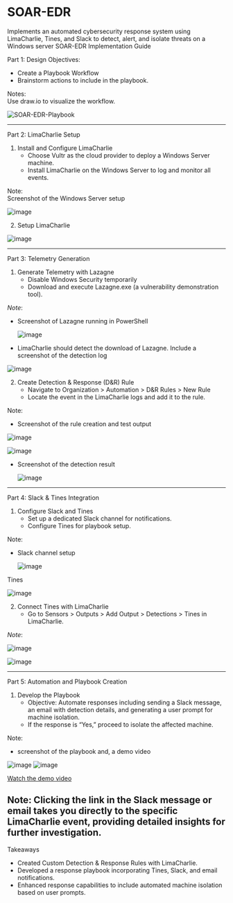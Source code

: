 # SOAR-EDR
Implements an automated cybersecurity response system using LimaCharlie, Tines, and Slack to detect, alert, and isolate threats on a Windows server
SOAR-EDR Implementation Guide

Part 1: Design
Objectives:
  - Create a Playbook Workflow
   - Brainstorm actions to include in the playbook.

Notes:  
   Use draw.io to visualize the workflow.

   ![SOAR-EDR-Playbook](https://github.com/user-attachments/assets/1d2d41b9-b99a-4038-b144-556e1a6d4fb9)


---

Part 2: LimaCharlie Setup

1. Install and Configure LimaCharlie
   - Choose Vultr as the cloud provider to deploy a Windows Server machine.
   - Install LimaCharlie on the Windows Server to log and monitor all events.

Note:  
   Screenshot of the Windows Server setup
   
 ![image](https://github.com/user-attachments/assets/f525a3fc-afa3-43ae-af5b-8992fb4364d6)


2. Setup LimaCharlie
   
 ![image](https://github.com/user-attachments/assets/61c2754d-5516-439a-8659-e98d48daa82f)

---

Part 3: Telemetry Generation

1. Generate Telemetry with Lazagne
   - Disable Windows Security temporarily
   - Download and execute Lazagne.exe (a vulnerability demonstration tool).

*Note*:  
   - Screenshot of Lazagne running in PowerShell

	 ![image](https://github.com/user-attachments/assets/3727b9be-fcc0-4719-9a87-af478251be55)

   - LimaCharlie should detect the download of Lazagne. Include a screenshot of the detection log

![image](https://github.com/user-attachments/assets/6424af0d-fc35-4955-b579-e330df97fda8)
	 

2. Create Detection & Response (D&R) Rule
   - Navigate to Organization > Automation > D&R Rules > New Rule
   - Locate the event in the LimaCharlie logs and add it to the rule.

Note:  
   - Screenshot of the rule creation and test output

  ![image](https://github.com/user-attachments/assets/d4351971-0d40-4b0e-afc1-8d0a83b9bacb)

   ![image](https://github.com/user-attachments/assets/de643a8c-9217-41a9-9c8e-85a81ec44555)

   - Screenshot of the detection result
   
     ![image](https://github.com/user-attachments/assets/40e53b9e-3daf-4a46-840a-1949811d0d8a)

---

Part 4: Slack & Tines Integration

1. Configure Slack and Tines
   - Set up a dedicated Slack channel for notifications.
   - Configure Tines for playbook setup.

Note:  
   - Slack channel setup

      ![image](https://github.com/user-attachments/assets/2f2077dd-95e0-4fee-ac20-9017fe92d978)

 
Tines

 ![image](https://github.com/user-attachments/assets/b0f1e3d5-4c89-4c09-b4bc-ed37fb5c7822)


2. Connect Tines with LimaCharlie
   - Go to Sensors > Outputs > Add Output > Detections > Tines in LimaCharlie.
   
*Note*:  

   ![image](https://github.com/user-attachments/assets/abd036b6-25ec-4af5-9eab-65abdca616f4)

![image](https://github.com/user-attachments/assets/864fce46-d3f8-49d1-9523-35a1ee37eb0f)

---

Part 5: Automation and Playbook Creation

1. Develop the Playbook
   - Objective: Automate responses including sending a Slack message, an email with detection details, and generating a user prompt for machine isolation.
   - If the response is “Yes,” proceed to isolate the affected machine.

Note:  
   - screenshot of the playbook and, a demo video

![image](https://github.com/user-attachments/assets/b0b3f0ed-e56b-41dd-a883-1f933272a0d2)
![image](https://github.com/user-attachments/assets/77f429cf-a6a2-4f25-ad08-7ec6feab94cf)

[Watch the demo video](https://youtu.be/qPmlcFBHhtY)


 
Note: 
Clicking the link in the Slack message or email takes you directly to the specific LimaCharlie event, providing detailed insights for further investigation.
---

Takeaways

- Created Custom Detection & Response Rules with LimaCharlie.
- Developed a response playbook incorporating Tines, Slack, and email notifications.
- Enhanced response capabilities to include automated machine isolation based on user prompts.
